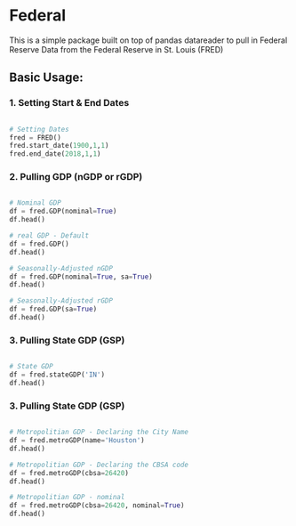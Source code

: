 # Federal

This is a simple package built on top of pandas datareader to pull in Federal Reserve Data from the Federal Reserve in St. Louis (FRED)

## Basic Usage:

### 1. Setting Start & End Dates

```python

# Setting Dates
fred = FRED()
fred.start_date(1900,1,1)
fred.end_date(2018,1,1)
```
### 2. Pulling GDP (nGDP or rGDP)

```python

# Nominal GDP
df = fred.GDP(nominal=True)
df.head()

# real GDP - Default
df = fred.GDP()
df.head()

# Seasonally-Adjusted nGDP
df = fred.GDP(nominal=True, sa=True)
df.head()

# Seasonally-Adjusted rGDP
df = fred.GDP(sa=True)
df.head()
```

### 3. Pulling State GDP (GSP)

```python

# State GDP
df = fred.stateGDP('IN')
df.head()
```

### 3. Pulling State GDP (GSP)

```python

# Metropolitian GDP - Declaring the City Name
df = fred.metroGDP(name='Houston')
df.head()

# Metropolitian GDP - Declaring the CBSA code
df = fred.metroGDP(cbsa=26420)
df.head()

# Metropolitian GDP - nominal
df = fred.metroGDP(cbsa=26420, nominal=True)
df.head()
```
